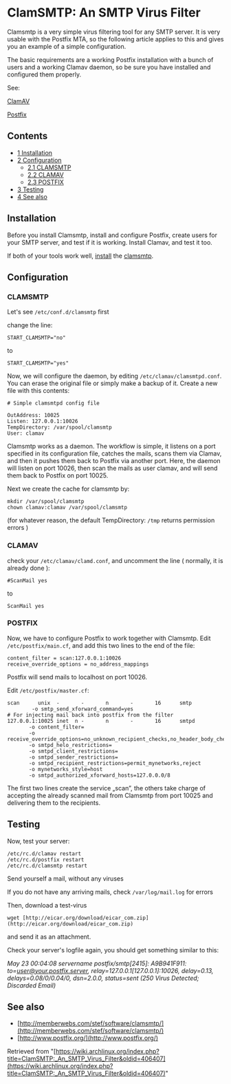 # ClamSMTP: An SMTP Virus Filter

Clamsmtp is a very simple virus filtering tool for any SMTP server. It is very usable with the Postfix MTA, so the following article applies to this and gives you an example of a simple configuration.

The basic requirements are a working Postfix installation with a bunch of users and a working Clamav daemon, so be sure you have installed and configured them properly.

See:

[ClamAV](/index.php/ClamAV "ClamAV")

[Postfix](/index.php/Postfix "Postfix")

## Contents

*   [1 Installation](#Installation)
*   [2 Configuration](#Configuration)
    *   [2.1 CLAMSMTP](#CLAMSMTP)
    *   [2.2 CLAMAV](#CLAMAV)
    *   [2.3 POSTFIX](#POSTFIX)
*   [3 Testing](#Testing)
*   [4 See also](#See_also)

## Installation

Before you install Clamsmtp, install and configure Postfix, create users for your SMTP server, and test if it is working. Install Clamav, and test it too.

If both of your tools work well, [install](/index.php/Install "Install") the [clamsmtp](https://aur.archlinux.org/packages/clamsmtp/).

## Configuration

### CLAMSMTP

Let's see `/etc/conf.d/clamsmtp` first

change the line:

```
START_CLAMSMTP="no" 

```

to

```
START_CLAMSMTP="yes"

```

Now, we will configure the daemon, by editing `/etc/clamav/clamsmtpd.conf`. You can erase the original file or simply make a backup of it. Create a new file with this contents:

```
# Simple clamsmtpd config file

OutAddress: 10025 
Listen: 127.0.0.1:10026 
TempDirectory: /var/spool/clamsmtp
User: clamav

```

Clamsmtp works as a daemon. The workflow is simple, it listens on a port specified in its configuration file, catches the mails, scans them via Clamav, and then it pushes them back to Postfix via another port. Here, the daemon will listen on port 10026, then scan the mails as user clamav, and will send them back to Postfix on port 10025.

Next we create the cache for clamsmtp by:

```
mkdir /var/spool/clamsmtp
chown clamav:clamav /var/spool/clamsmtp

```

(for whatever reason, the default TempDirectory: `/tmp` returns permission errors )

### CLAMAV

check your `/etc/clamav/clamd.conf`, and uncomment the line ( normally, it is already done ):

```
#ScanMail yes

```

to

```
ScanMail yes

```

### POSTFIX

Now, we have to configure Postfix to work together with Clamsmtp. Edit `/etc/postfix/main.cf`, and add this two lines to the end of the file:

```
content_filter = scan:127.0.0.1:10026 
receive_override_options = no_address_mappings 

```

Postfix will send mails to localhost on port 10026.

Edit `/etc/postfix/master.cf`:

```
scan      unix  -       -       n       -       16      smtp 
        -o smtp_send_xforward_command=yes 
# For injecting mail back into postfix from the filter 
127.0.0.1:10025 inet  n -       n       -       16      smtpd 
       -o content_filter= 
       -o receive_override_options=no_unknown_recipient_checks,no_header_body_checks
       -o smtpd_helo_restrictions= 
       -o smtpd_client_restrictions= 
       -o smtpd_sender_restrictions= 
       -o smtpd_recipient_restrictions=permit_mynetworks,reject 
       -o mynetworks_style=host 
       -o smtpd_authorized_xforward_hosts=127.0.0.0/8 

```

The first two lines create the service „scan”, the others take charge of accepting the already scanned mail from Clamsmtp from port 10025 and delivering them to the recipients.

## Testing

Now, test your server:

```
/etc/rc.d/clamav restart
/etc/rc.d/postfix restart
/etc/rc.d/clamsmtp restart

```

Send yourself a mail, without any viruses

If you do not have any arriving mails, check `/var/log/mail.log` for errors

Then, download a test-virus

```
wget [http://eicar.org/download/eicar_com.zip](http://eicar.org/download/eicar_com.zip)

```

and send it as an attachment.

Check your server's logfile again, you should get something similar to this:

_May 23 00:04:08 servername postfix/smtp[2415]: A9B941F911: to=<user@your.postfix.server>, relay=127.0.0.1[127.0.0.1]:10026, delay=0.13, delays=0.08/0/0.04/0, dsn=2.0.0, status=sent (250 Virus Detected; Discarded Email)_

## See also

*   [http://memberwebs.com/stef/software/clamsmtp/](http://memberwebs.com/stef/software/clamsmtp/)
*   [http://www.postfix.org/](http://www.postfix.org/)

Retrieved from "[https://wiki.archlinux.org/index.php?title=ClamSMTP:_An_SMTP_Virus_Filter&oldid=406407](https://wiki.archlinux.org/index.php?title=ClamSMTP:_An_SMTP_Virus_Filter&oldid=406407)"